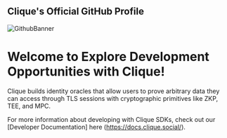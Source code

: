 ## Clique's Official GitHub Profile

<!--

**Here are some ideas to get you started:**

🙋‍♀️ A short introduction - what is your organization all about?
🌈 Contribution guidelines - how can the community get involved?
👩‍💻 Useful resources - where can the community find your docs? Is there anything else the community should know?
🍿 Fun facts - what does your team eat for breakfast?
🧙 Remember, you can do mighty things with the power of [Markdown](https://docs.github.com/github/writing-on-github/getting-started-with-writing-and-formatting-on-github/basic-writing-and-formatting-syntax)
-->
![GithubBanner]()

# Welcome to Explore Development Opportunities with Clique!

Clique builds identity oracles that allow users to prove arbitrary data they can access through TLS sessions with cryptographic primitives like ZKP, TEE, and MPC.  

For more information about developing with Clique SDKs, check out our [Developer Documentation] here (https://docs.clique.social/).
